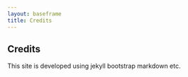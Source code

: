 ```yaml
---
layout: baseframe
title: Credits
---
```


## Credits

This site is developed using jekyll bootstrap markdown etc.


